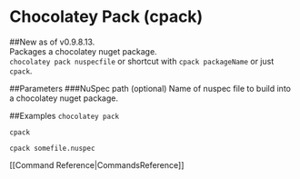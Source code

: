 # Chocolatey Pack (cpack)
##New as of v0.9.8.13.  
Packages a chocolatey nuget package.  
`chocolatey pack nuspecfile` or shortcut with 
`cpack packageName` or just `cpack`.  
  
##Parameters
###NuSpec path (optional)
Name of nuspec file to build into a chocolatey nuget package.  
  
##Examples
`chocolatey pack`  
  
`cpack`  
  
`cpack somefile.nuspec`  
  
[[Command Reference|CommandsReference]]